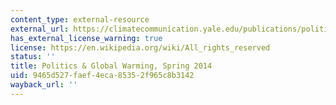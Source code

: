 ```yaml
---
content_type: external-resource
external_url: https://climatecommunication.yale.edu/publications/politics-global-warming-spring-2014/
has_external_license_warning: true
license: https://en.wikipedia.org/wiki/All_rights_reserved
status: ''
title: Politics & Global Warming, Spring 2014
uid: 9465d527-faef-4eca-8535-2f965c8b3142
wayback_url: ''
---
```

